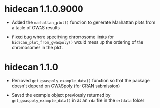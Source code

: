 # hidecan 1.1.0.9000

* Added the `manhattan_plot()` function to generate Manhattan plots from a table of GWAS results.

* Fixed bug where specifying chromosome limits for `hidecan_plot_from_gwaspoly()` would mess up the ordering of the chromosomes in the plot.

# hidecan 1.1.0

* Removed `get_gwaspoly_example_data()` function so that the package doesn't depend on GWASpoly (for CRAN submission)

* Saved the example object previously returned by `get_gwaspoly_example_data()` in as an `rda` file in the `extdata` folder
